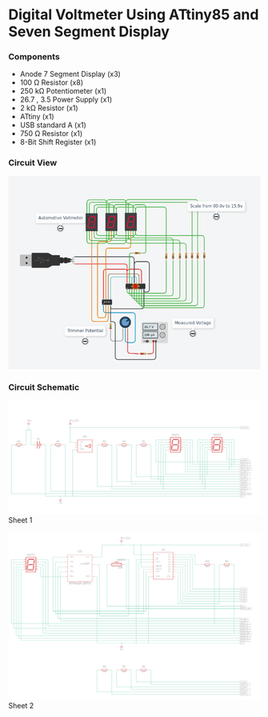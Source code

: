 # Digital Voltmeter Using ATtiny85 and Seven Segment Display

### Components
- Anode 7 Segment Display (x3)
- 100 Ω Resistor (x8)
- 250 kΩ Potentiometer (x1)
- 26.7 , 3.5 Power Supply (x1)
- 2 kΩ Resistor (x1)
-  ATtiny (x1)
-  USB standard A (x1)
- 750 Ω Resistor (x1)
-  8-Bit Shift Register (x1)

### Circuit View
![alt text](circuit.png)

### Circuit Schematic
![alt text](circuit_schematic1.png)
Sheet 1<br><br>
![alt text](circuit_schematic2.png)
Sheet 2<br><br>
